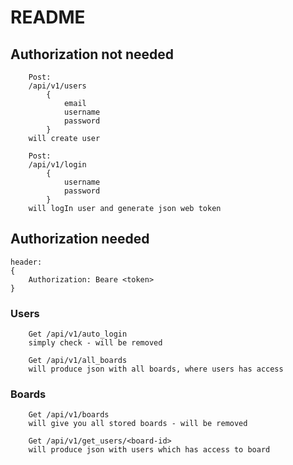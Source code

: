 # README

## Authorization not needed
```
    Post:
    /api/v1/users
        {
            email
            username
            password
        }
    will create user
```

```
    Post:
    /api/v1/login
        {
            username
            password
        }
    will logIn user and generate json web token
```

## Authorization needed
```
header:
{
    Authorization: Beare <token>
}
```

### Users
```
    Get /api/v1/auto_login
    simply check - will be removed
    
    Get /api/v1/all_boards
    will produce json with all boards, where users has access
```
### Boards
```
    Get /api/v1/boards
    will give you all stored boards - will be removed

    Get /api/v1/get_users/<board-id>
    will produce json with users which has access to board
```
